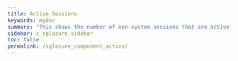 ```yaml
---
title: Active Sessions
keywords: mydoc
summary: "This shows the number of non-system sessions that are actively processing SQL or that are waiting on locks (blocked)."
sidebar: c_sqlazure_sidebar
toc: false
permalink: /sqlazure_component_active/
---
```

